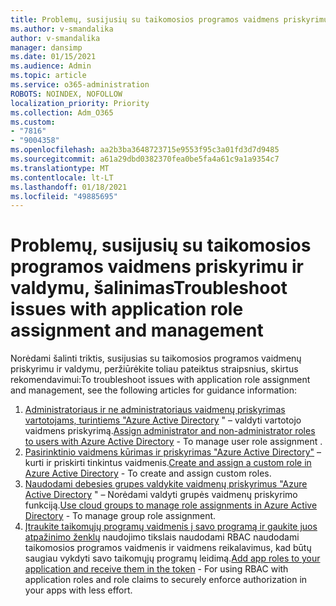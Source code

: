 ```yaml
---
title: Problemų, susijusių su taikomosios programos vaidmens priskyrimu ir valdymu, šalinimas
ms.author: v-smandalika
author: v-smandalika
manager: dansimp
ms.date: 01/15/2021
ms.audience: Admin
ms.topic: article
ms.service: o365-administration
ROBOTS: NOINDEX, NOFOLLOW
localization_priority: Priority
ms.collection: Adm_O365
ms.custom:
- "7816"
- "9004358"
ms.openlocfilehash: aa2b3ba3648723715e9553f95c3a01fd3d7d9485
ms.sourcegitcommit: a61a29dbd0382370fea0be5fa4a61c9a1a9354c7
ms.translationtype: MT
ms.contentlocale: lt-LT
ms.lasthandoff: 01/18/2021
ms.locfileid: "49885695"
---
```

# <a name="troubleshoot-issues-with-application-role-assignment-and-management"></a><span data-ttu-id="9eb5c-102">Problemų, susijusių su taikomosios programos vaidmens priskyrimu ir valdymu, šalinimas</span><span class="sxs-lookup"><span data-stu-id="9eb5c-102">Troubleshoot issues with application role assignment and management</span></span>

<span data-ttu-id="9eb5c-103">Norėdami šalinti triktis, susijusias su taikomosios programos vaidmenų priskyrimu ir valdymu, peržiūrėkite toliau pateiktus straipsnius, skirtus rekomendavimui:</span><span class="sxs-lookup"><span data-stu-id="9eb5c-103">To troubleshoot issues with application role assignment and management, see the following articles for guidance information:</span></span>

1. <span data-ttu-id="9eb5c-104">[Administratoriaus ir ne administratoriaus vaidmenų priskyrimas vartotojams, turintiems "Azure Active Directory](https://docs.microsoft.com/azure/active-directory/fundamentals/active-directory-users-assign-role-azure-portal) " – valdyti vartotojo vaidmens priskyrimą.</span><span class="sxs-lookup"><span data-stu-id="9eb5c-104">[Assign administrator and non-administrator roles to users with Azure Active Directory](https://docs.microsoft.com/azure/active-directory/fundamentals/active-directory-users-assign-role-azure-portal) - To manage user role assignment .</span></span>
2. <span data-ttu-id="9eb5c-105">[Pasirinktinio vaidmens kūrimas ir priskyrimas "Azure Active Directory"](https://docs.microsoft.com/azure/active-directory/roles/custom-create) – kurti ir priskirti tinkintus vaidmenis.</span><span class="sxs-lookup"><span data-stu-id="9eb5c-105">[Create and assign a custom role in Azure Active Directory](https://docs.microsoft.com/azure/active-directory/roles/custom-create) - To create and assign custom roles.</span></span>
3. <span data-ttu-id="9eb5c-106">[Naudodami debesies grupes valdykite vaidmenų priskyrimus "Azure Active Directory](https://docs.microsoft.com/azure/active-directory/roles/groups-concept) " – Norėdami valdyti grupės vaidmenų priskyrimo funkciją.</span><span class="sxs-lookup"><span data-stu-id="9eb5c-106">[Use cloud groups to manage role assignments in Azure Active Directory](https://docs.microsoft.com/azure/active-directory/roles/groups-concept) - To manage group role assignment.</span></span>
4. <span data-ttu-id="9eb5c-107">[Įtraukite taikomųjų programų vaidmenis į savo programą ir gaukite juos atpažinimo ženklų](https://docs.microsoft.com/azure/active-directory/develop/howto-add-app-roles-in-azure-ad-apps#app-roles-vs-groups) naudojimo tikslais naudodami RBAC naudodami taikomosios programos vaidmenis ir vaidmens reikalavimus, kad būtų saugiau vykdyti savo taikomųjų programų leidimą.</span><span class="sxs-lookup"><span data-stu-id="9eb5c-107">[Add app roles to your application and receive them in the token](https://docs.microsoft.com/azure/active-directory/develop/howto-add-app-roles-in-azure-ad-apps#app-roles-vs-groups) - For using RBAC with application roles and role claims to securely enforce authorization in your apps with less effort.</span></span>
